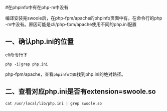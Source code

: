 #在phpinfo中有在php-m中没有

编译安装完swoole后，在php-fpm/apache的phpinfo页面中有，在命令行的php -m中没有。原因可能是cli/php-fpm/apache使用不同的php.ini配置

一、确认php.ini的位置 
------
cli命令行下
```shell
php -i|grep php.ini
```

php-fpm/apache，查看`phpinfo页面`找到php.ini的绝对路径。

二、查看对应php.ini是否有extension=swoole.so
------
```shell
cat /usr/local/lib/php.ini | grep swoole.so
```

